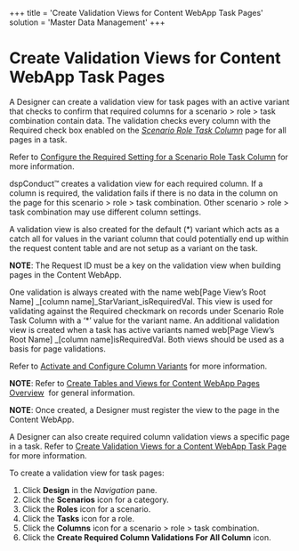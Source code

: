 +++
title = 'Create Validation Views for Content WebApp Task Pages'
solution = 'Master Data Management'
+++

# Create Validation Views for Content WebApp Task Pages

A Designer can create a validation view for task pages with an active
variant that checks to confirm that required columns for a scenario \>
role \> task combination contain data. The validation checks every
column with the Required check box enabled on the
<span style="font-style: italic;">[Scenario Role Task
Column](../Page_Desc/Scenario_Role_Task_Column_H.htm)</span> page for
all pages in a task.

Refer to [Configure the Required Setting for a Scenario Role Task
Column](Configure_Required_Setting_Scenario_Role_Task_Column.htm) for
more information.

dspConduct™ creates a validation view for each required column. If a
column is required, the validation fails if there is no data in the
column on the page for this scenario \> role \> task combination. Other
scenario \> role \> task combination may use different column settings.

A validation view is also created for the default (\*) variant which
acts as a catch all for values in the variant column that could
potentially end up within the request content table and are not setup as
a variant on the task.

**NOTE**: The Request ID must be a key on the validation view when
building pages in the Content WebApp.

One validation is always created with the name web\[Page View’s Root
Name\] \_\[column name\]\_StarVariant\_isRequiredVal. This view is used
for validating against the Required checkmark on records under Scenario
Role Task Column with a ‘\*’ value for the variant name. An additional
validation view is created when a task has active variants named
web\[Page View’s Root Name\] \_\[column name\]isRequiredVal. Both views
should be used as a basis for page validations.

Refer to [Activate and Configure Column
Variants](Activate_Configure_Column_Variants.htm) for more information.

**NOTE**: Refer to [Create Tables and Views for Content WebApp Pages
Overview](Create_Tables_and_Views_for_Content_WebApp_Pages_Overview.htm)
 for general information.

**NOTE**: Once created, a Designer must register the view to the page in
the Content WebApp.

A Designer can also create required column validation views a specific
page in a task. Refer to [Create Validation Views for a Content WebApp
Task Page](Create_ValidationViews_Content_Page.htm) for more
information.

To create a validation view for task pages:

1.  Click **Design** in the *Navigation* pane.
2.  Click the **Scenarios** icon for a category.
3.  Click the **Roles** icon for a scenario.
4.  Click the **Tasks** icon for a role.
5.  Click the **Columns** icon for a scenario \> role \> task
    combination.
6.  Click the **Create Required Column Validations For All Column**
    icon.
